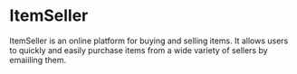 # ItemSeller
ItemSeller is an online platform for buying and selling items. It allows users to quickly and easily purchase items from a wide variety of sellers by emaiiling them.
